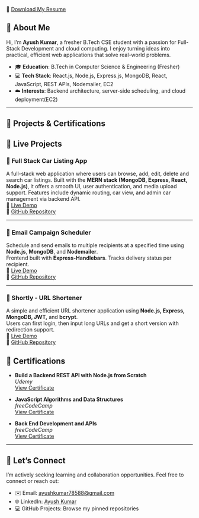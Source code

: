 📄 [Download My Resume](https://github.com/Ayush78588/Ayush78588/raw/main/AyushResume.pdf)
## 👋 About Me

Hi, I’m **Ayush Kumar**, a fresher B.Tech CSE student with a passion for Full-Stack Development and cloud computing. I enjoy turning ideas into practical, efficient web applications that solve real-world problems.

- 🎓 **Education**: B.Tech in Computer Science & Engineering (Fresher)
- 💻 **Tech Stack**: React.js, Node.js, Express.js, MongoDB, React, JavaScript, REST APIs, Nodemailer, EC2
- ☁️ **Interests**: Backend architecture, server-side scheduling, and cloud deployment(EC2)

---

## 📘 Projects & Certifications

## 🚀 Live Projects

### 🚗 Full Stack Car Listing App
A full-stack web application where users can browse, add, edit, delete and search car listings. Built with the **MERN stack (MongoDB, Express, React, Node.js)**, it offers a smooth UI, user authentication, and media upload support.
Features include dynamic routing, car view, and admin car management via backend API.  
🔗 [Live Demo](https://car-showcase-gamma-three.vercel.app/)  
📂 [GitHub Repository](https://github.com/Ayush78588/car-showcase)

---

### 📧 Email Campaign Scheduler  
Schedule and send emails to multiple recipients at a specified time using **Node.js**, **MongoDB**, and **Nodemailer**.  
Frontend built with **Express-Handlebars**. Tracks delivery status per recipient.  
🔗 [Live Demo](https://email-campaign-scheduler-i2by.onrender.com)   
📂 [GitHub Repository](https://github.com/Ayush78588/Email-Campaign-Scheduler)

---

### 🔗 Shortly - URL Shortener  
A simple and efficient URL shortener application using **Node.js, Express, MongoDB, JWT,** and **bcrypt**.  
Users can first login, then input long URLs and get a short version with redirection support.    
🔗 [Live Demo](https://shortly-ll9e.onrender.com)  
📂 [GitHub Repository](https://github.com/Ayush78588/Shortly)


## 📜 Certifications

- **Build a Backend REST API with Node.js from Scratch**  
  _Udemy_  
  [View Certificate](https://www.udemy.com/certificate/UC-fc214dc9-cb99-48f7-a43f-381d2a6d1a4b/)

- **JavaScript Algorithms and Data Structures**  
  _freeCodeCamp_  
  [View Certificate](https://freecodecamp.org/certification/Ayush78588/javascript-algorithms-and-data-structures-v8)

- **Back End Development and APIs**  
  _freeCodeCamp_  
  [View Certificate](https://freecodecamp.org/certification/Ayush78588/back-end-development-and-apis)


---

## 🤝 Let’s Connect

I’m actively seeking learning and collaboration opportunities. Feel free to connect or reach out:

- ✉️ Email: ayushkumar78588@gmail.com  
- 🌐 LinkedIn: [Ayush Kumar](https://www.linkedin.com/in/ayush-kumar-496a48302/)  
- 💻 GitHub Projects: Browse my pinned repositories
